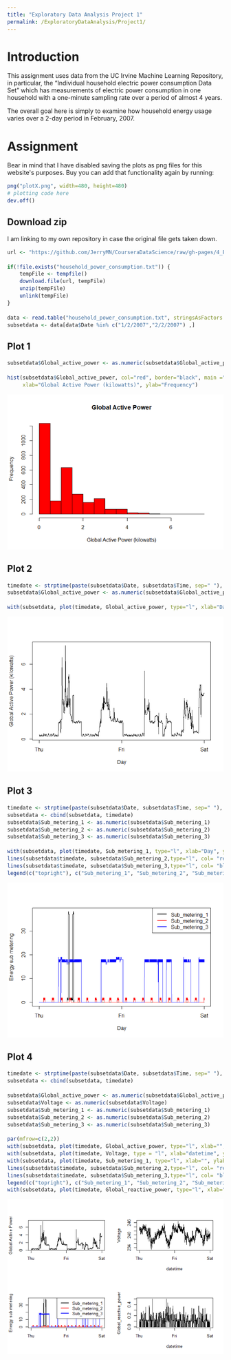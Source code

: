 ```yaml
---
title: "Exploratory Data Analysis Project 1"
permalink: /ExploratoryDataAnalysis/Project1/
---
```




# **Introduction** 

This assignment uses data from the UC Irvine Machine Learning Repository, in particular, the “Individual household electric power consumption Data Set” which has measurements of electric power consumption in one household with a one-minute sampling rate over a period of almost 4 years. 

The overall goal here is simply to examine how household energy usage varies over a 2-day period in February, 2007.

# **Assignment**

Bear in mind that I have disabled saving the plots as png files for this website's purposes. Buy you can add that functionality again by running:


```r
png("plotX.png", width=480, height=480)
# plotting code here
dev.off()
```

## Download zip

I am linking to my own repository in case the original file gets taken down. 


```r
url <- "https://github.com/JerryMN/CourseraDataScience/raw/gh-pages/4_Exploratory_Data_Analysis/Project%201/household_power_consumption.zip"

if(!file.exists("household_power_consumption.txt")) {
    tempFile <- tempfile()
    download.file(url, tempFile)
    unzip(tempFile)
    unlink(tempFile)
}

data <- read.table("household_power_consumption.txt", stringsAsFactors = F, header = T, sep = ";")
subsetdata <- data[data$Date %in% c("1/2/2007","2/2/2007") ,]
```

## Plot 1


```r
subsetdata$Global_active_power <- as.numeric(subsetdata$Global_active_power)

hist(subsetdata$Global_active_power, col="red", border="black", main ="Global Active Power", 
     xlab="Global Active Power (kilowatts)", ylab="Frequency")
```

![](EDAproject1_files/figure-html/plot1-1.png)<!-- -->

## Plot 2


```r
timedate <- strptime(paste(subsetdata$Date, subsetdata$Time, sep=" "), "%d/%m/%Y %H:%M:%S")
subsetdata$Global_active_power <- as.numeric(subsetdata$Global_active_power)

with(subsetdata, plot(timedate, Global_active_power, type="l", xlab="Day", ylab="Global Active Power (kilowatts)"))
```

![](EDAproject1_files/figure-html/plot2-1.png)<!-- -->

## Plot 3


```r
timedate <- strptime(paste(subsetdata$Date, subsetdata$Time, sep=" "), "%d/%m/%Y %H:%M:%S")
subsetdata <- cbind(subsetdata, timedate)
subsetdata$Sub_metering_1 <- as.numeric(subsetdata$Sub_metering_1)
subsetdata$Sub_metering_2 <- as.numeric(subsetdata$Sub_metering_2)
subsetdata$Sub_metering_3 <- as.numeric(subsetdata$Sub_metering_3)

with(subsetdata, plot(timedate, Sub_metering_1, type="l", xlab="Day", ylab="Energy sub metering"))
lines(subsetdata$timedate, subsetdata$Sub_metering_2,type="l", col= "red")
lines(subsetdata$timedate, subsetdata$Sub_metering_3,type="l", col= "blue")
legend(c("topright"), c("Sub_metering_1", "Sub_metering_2", "Sub_metering_3"), lty= 1, lwd=2, col = c("black", "red", "blue"))
```

![](EDAproject1_files/figure-html/plot3-1.png)<!-- -->

## Plot 4


```r
timedate <- strptime(paste(subsetdata$Date, subsetdata$Time, sep=" "), "%d/%m/%Y %H:%M:%S")
subsetdata <- cbind(subsetdata, timedate)

subsetdata$Global_active_power <- as.numeric(subsetdata$Global_active_power)
subsetdata$Voltage <- as.numeric(subsetdata$Voltage)
subsetdata$Sub_metering_1 <- as.numeric(subsetdata$Sub_metering_1)
subsetdata$Sub_metering_2 <- as.numeric(subsetdata$Sub_metering_2)
subsetdata$Sub_metering_3 <- as.numeric(subsetdata$Sub_metering_3)

par(mfrow=c(2,2))
with(subsetdata, plot(timedate, Global_active_power, type="l", xlab="", ylab="Global Active Power"))
with(subsetdata, plot(timedate, Voltage, type = "l", xlab="datetime", ylab="Voltage"))
with(subsetdata, plot(timedate, Sub_metering_1, type="l", xlab="", ylab="Energy sub metering"))
lines(subsetdata$timedate, subsetdata$Sub_metering_2,type="l", col= "red")
lines(subsetdata$timedate, subsetdata$Sub_metering_3,type="l", col= "blue")
legend(c("topright"), c("Sub_metering_1", "Sub_metering_2", "Sub_metering_3"), lty= 1, lwd=2, col = c("black", "red", "blue"))
with(subsetdata, plot(timedate, Global_reactive_power, type="l", xlab="datetime", ylab="Global_reactive_power"))
```

![](EDAproject1_files/figure-html/plot4-1.png)<!-- -->
